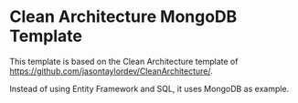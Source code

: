# Clean Architecture MongoDB Template
This template is based on the Clean Architecture template of https://github.com/jasontaylordev/CleanArchitecture/.

Instead of using Entity Framework and SQL, it uses MongoDB as example.